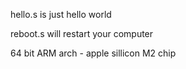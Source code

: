 hello.s is just hello world

reboot.s will restart your computer

64 bit ARM arch - apple sillicon M2 chip
